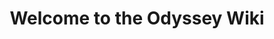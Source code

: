 ---
title: Welcome to the Odyssey Wiki
heroImage: /images/blank_tome@8x.png
tagline: The server side plugin datapack that is not a mod.
actions:
  - label: View Odyssey Code
    type: primary
    to: https://github.com/ShadowAlzazel/MinecraftOdyssey/tree/main
    external: true
features:
  - title: Tomes
    description: The enchanting helpers for enhancing enchantments
    link: /enchanting/tomes
  - title: Enchantments
    description: All the enchantments added by Odyssey
    link: /enchanting/enchantments
  - title: Weapons
    description: The custom weapons that you can craft
    link: /items/weapons
  - title: Materials
    description: The materials that are available
    link: /items/materials
---